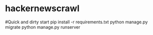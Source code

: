 # hackernewscrawl
#Quick and dirty start
pip install -r requirements.txt
python manage.py migrate
python manage.py runserver
